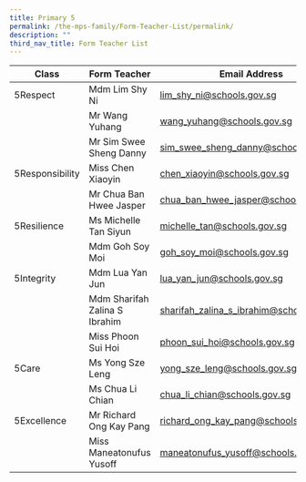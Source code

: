 ```yaml
---
title: Primary 5
permalink: /the-mps-family/Form-Teacher-List/permalink/
description: ""
third_nav_title: Form Teacher List
---
```



| Class | Form Teacher | Email Address |
| -------- | -------- | -------- |
| 5Respect     | Mdm Lim Shy Ni     | lim_shy_ni@schools.gov.sg     |
|      | Mr Wang Yuhang     | wang_yuhang@schools.gov.sg     |
|      | Mr Sim Swee Sheng Danny     | sim_swee_sheng_danny@schools.gov.sg     |
| 5Responsibility     | Miss Chen Xiaoyin     | chen_xiaoyin@schools.gov.sg     |
|      | Mr Chua Ban Hwee Jasper     | chua_ban_hwee_jasper@schools.gov.sg    |
| 5Resilience     | Ms Michelle Tan Siyun    | michelle_tan@schools.gov.sg     |
|      | Mdm Goh Soy Moi     | goh_soy_moi@schools.gov.sg    |
| 5Integrity     | Mdm Lua Yan Jun     | lua_yan_jun@schools.gov.sg     |
|      | Mdm Sharifah Zalina S Ibrahim     | sharifah_zalina_s_ibrahim@schools.gov.sg     |
|     | Miss Phoon Sui Hoi     | phoon_sui_hoi@schools.gov.sg     |
| 5Care     | Ms Yong Sze Leng     | yong_sze_leng@schools.gov.sg     |
|      | Ms Chua Li Chian     | chua_li_chian@schools.gov.sg     |
| 5Excellence     | Mr Richard Ong Kay Pang     | richard_ong_kay_pang@schools.gov.sg     |
|     | Miss Maneatonufus Yusoff     | maneatonufus_yusoff@schools.gov.sg     |

